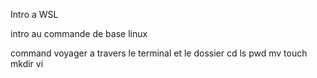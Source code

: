 Intro a WSL

intro au commande de base linux

command voyager a travers le terminal et le dossier
cd ls pwd mv touch mkdir vi
